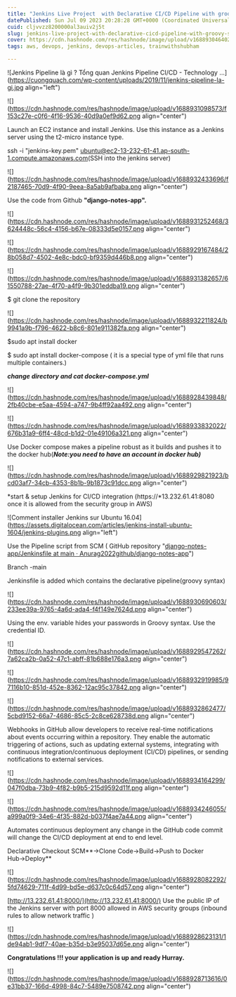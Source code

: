 ```yaml
---
title: "Jenkins Live Project  with Declarative CI/CD Pipeline with groovy syntax using env. variable"
datePublished: Sun Jul 09 2023 20:28:28 GMT+0000 (Coordinated Universal Time)
cuid: cljvvzz8200000al3auiv2j5t
slug: jenkins-live-project-with-declarative-cicd-pipeline-with-groovy-syntax-using-env-variable
cover: https://cdn.hashnode.com/res/hashnode/image/upload/v1688930464028/a8d9272a-f7d7-4c50-a25f-96136ee6c343.jpeg
tags: aws, devops, jenkins, devops-articles, trainwithshubham

---
```


![Jenkins Pipeline là gì ? Tổng quan Jenkins Pipeline CI/CD - Technology ...](https://cuongquach.com/wp-content/uploads/2019/11/jenkins-pipeline-la-gi.jpg align="left")

![](https://cdn.hashnode.com/res/hashnode/image/upload/v1688931098573/f153c27e-c0f6-4f16-9536-40d9a0ef9d62.png align="center")

Launch an EC2 instance and install Jenkins. Use this instance as a Jenkins server using the t2-micro instance type.

ssh -i "jenkins-key.pem" [ubuntu@ec2-13-232-61-41.ap-south-1.compute.amazonaws.com](mailto:ubuntu@ec2-13-232-61-41.ap-south-1.compute.amazonaws.com)(SSH into the jenkins server)

![](https://cdn.hashnode.com/res/hashnode/image/upload/v1688932433696/f2187465-70d9-4f90-9eea-8a5ab9afbaba.png align="center")

Use the code from Github **"django-notes-app".**

![](https://cdn.hashnode.com/res/hashnode/image/upload/v1688931252468/3624448c-56c4-4156-b67e-08333d5e0157.png align="center")

![](https://cdn.hashnode.com/res/hashnode/image/upload/v1688929167484/28b058d7-4502-4e8c-bdc0-bf9359d446b8.png align="center")

![](https://cdn.hashnode.com/res/hashnode/image/upload/v1688931382657/61550788-27ae-4f70-a4f9-9b301eddba19.png align="center")

$ git clone the repository

![](https://cdn.hashnode.com/res/hashnode/image/upload/v1688932211824/b9941a9b-f796-4622-b8c6-801e911382fa.png align="center")

$sudo apt install docker

$ sudo apt install docker-compose ( it is a special type of yml file that runs multiple containers.)

***change directory and cat docker-compose.yml***

![](https://cdn.hashnode.com/res/hashnode/image/upload/v1688928439848/2fb40cbe-e5aa-4594-a747-9b4ff92aa492.png align="center")

![](https://cdn.hashnode.com/res/hashnode/image/upload/v1688933832022/676b31a9-6ff4-48cd-b1d2-01e49106a321.png align="center")

Use Docker compose makes a pipeline robust as it builds and pushes it to the docker hub(***Note:you need to have an account in docker hub)***

![](https://cdn.hashnode.com/res/hashnode/image/upload/v1688929821923/bcd03af7-34cb-4353-8b1b-9b1873c91dcc.png align="center")

*start & setup Jenkins for CI/CD integration (https://*13.232.61.41:8080 once it is allowed from the security group in AWS)

![Comment installer Jenkins sur Ubuntu 16.04](https://assets.digitalocean.com/articles/jenkins-install-ubuntu-1604/jenkins-plugins.png align="left")

Use the Pipeline script from SCM ( GitHub repository "[django-notes-app/Jenkinsfile at main · Anurag2022github/django-notes-app](https://github.com/Anurag2022github/django-notes-app/blob/main/Jenkinsfile)")

Branch -main

Jenkinsfile is added which contains the declarative pipeline(groovy syntax)

![](https://cdn.hashnode.com/res/hashnode/image/upload/v1688930690603/233ee39a-9765-4a6d-ada4-f4f149e7624d.png align="center")

Using the env. variable hides your passwords in Groovy syntax. Use the credential ID.

![](https://cdn.hashnode.com/res/hashnode/image/upload/v1688929547262/7a62ca2b-0a52-47c1-abff-81b688e176a3.png align="center")

![](https://cdn.hashnode.com/res/hashnode/image/upload/v1688932919985/97116b10-851d-452e-8362-12ac95c37842.png align="center")

![](https://cdn.hashnode.com/res/hashnode/image/upload/v1688932862477/5cbd9152-66a7-4686-85c5-2c8ce628738d.png align="center")

Webhooks in GitHub allow developers to receive real-time notifications about events occurring within a repository. They enable the automatic triggering of actions, such as updating external systems, integrating with continuous integration/continuous deployment (CI/CD) pipelines, or sending notifications to external services.

![](https://cdn.hashnode.com/res/hashnode/image/upload/v1688934164299/047f0dba-73b9-4f82-b9b5-215d9592d11f.png align="center")

![](https://cdn.hashnode.com/res/hashnode/image/upload/v1688934246055/a999a0f9-34e6-4f35-882d-b037f4ae7a44.png align="center")

Automates continuous deployment any change in the GitHub code commit will change the CI/CD deployment at end to end level.

Declarative Checkout SCM**→Clone Code→Build→Push to Docker Hub→Deploy**

![](https://cdn.hashnode.com/res/hashnode/image/upload/v1688928082292/5fd74629-711f-4d99-bd5e-d637c0c64d57.png align="center")

[http://13.232.61.41:8000/](http://13.232.61.41:8000/) Use the public IP of the Jenkins server with port 8000 allowed in AWS security groups (inbound rules to allow network traffic )

![](https://cdn.hashnode.com/res/hashnode/image/upload/v1688928623131/1de94ab1-9df7-40ae-b35d-b3e95037d65e.png align="center")

**Congratulations !!! your application is up and ready Hurray.**

![](https://cdn.hashnode.com/res/hashnode/image/upload/v1688928713616/0e31bb37-166d-4998-84c7-5489e7508742.png align="center")